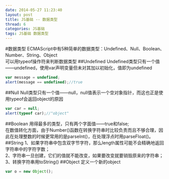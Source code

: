 ```yaml
---
date: 2014-05-27 11:23:40
layout: post
title: JS基础 -- 数据类型
thread: 6
categories: JS基础
tags: JS基础 数据类型
---
```


#数据类型
ECMAScript中有5种简单的数据类型：Undefined、Null、Boolean、Number、String、Object
<br/>可以用typeof操作符来判断数据类型
##Undefined
Undefined类型只有一个值——undefined，使用var声明变量但未对其加以初始化，值即为undefined

```javascript
var message = undefined;
alert(message == undefined);//true
```
##Null
Null类型只有一个值——null，null值表示一个空对象指针，而这也正是使用typeof会返回object的原因

```javascript
var car = null;
alert(typeof car);//"object"
```
##Boolean
用得最多的类型，只有两个字面值——true和false;
<br/>在数值转化方面，由于Number()函数在转换字符串时比较负责而且不够合理，因此在处理整数的时候更常用的是parseInt()，在处理浮点时用parseFloat()。
##String
1、如果字符串中包含双字节字符，那么length属性可能不会精确地返回字符串中的字符字数；
<br/>2、字符串一旦创建，它们的值就不能改变，如果要改变就要销毁原来的字符串；
<br/>3、转换字符串用toString()
##Object
定义一个新的object

```javascript
var o = new Object();
```

